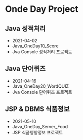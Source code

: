 # Onde Day Project

## Java 성적처리
* 2021-04-02
* Java_OneDay10_Score
* Jva Console 성적처리 프로젝트

## Java 단어퀴즈
* 2021-04-16
* Java_OneDay20_WordQUIZ
* Jva Console 단어퀴즈 프로젝트

## JSP & DBMS 식품정보
* 2021-05-10
* Java_OneDay_Server_Food
* JSP 식품영양정보 프로젝트

